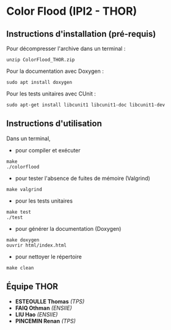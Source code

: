 # Color Flood (IPI2 - THOR)

## Instructions d'installation (pré-requis)

Pour décompresser l'archive dans un terminal :
```
unzip ColorFlood_THOR.zip 
```
Pour la documentation avec Doxygen :
```
sudo apt install doxygen
```
Pour les tests unitaires avec CUnit :
```
sudo apt-get install libcunit1 libcunit1-doc libcunit1-dev
```


## Instructions d'utilisation

Dans un terminal,
* pour compiler et exécuter

```
make
./colorflood
```
* pour tester l'absence de fuites de mémoire (Valgrind)

```
make valgrind
```
* pour les tests unitaires

```
make test
./test
```
* pour générer la documentation (Doxygen)

```
make doxygen
ouvrir html/index.html
```

* pour nettoyer le répertoire
```
make clean
```


## Équipe THOR


* **ESTEOULLE Thomas** *(TPS)*
* **FAIQ Othman** *(ENSIIE)*
* **LIU Hao** *(ENSIIE)*
* **PINCEMIN Renan** *(TPS)*
